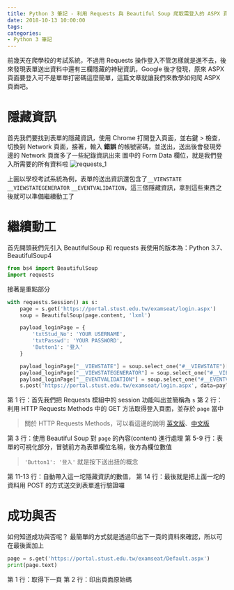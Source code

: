```yaml
---
title: Python 3 筆記 - 利用 Requests 與 Beautiful Soup 爬取需登入的 ASPX 頁面
date: 2018-10-13 10:00:00
tags:
categories:
- Python 3 筆記
---
```

前幾天在爬學校的考試系統，不過用 Requests 操作登入不管怎樣就是進不去，後來發現表單送出資料中還有三欄隱藏的神秘資訊，Google 後才發現，原來 ASPX 頁面要登入可不是單單打密碼這麼簡單，這篇文章就讓我們來教學如何爬 ASPX 頁面吧。
<!--more-->
# 隱藏資訊
首先我們要找到表單的隱藏資訊，使用 Chrome 打開登入頁面，並右鍵 > 檢查，切換到 Network 頁面，接著，輸入 **錯誤** 的帳號密碼，並送出，送出後會發現旁邊的 Network 頁面多了一些紀錄資訊出來
圖中的 Form Data 欄位，就是我們登入所需要的所有資料啦
![requests_1](https://pbawbq.bn.files.1drv.com/y4maqvsowB2aEytjI1DRUnTAn2TqXudLfLtr-1nNqR5Tv1LzYAxWmlu24fprz10arGJJP1EZW12_HTkulFgONYrypCoMj071RscH7JdnopbMuAztlvtgRIhfuEE3y9g2POgA8mXKS8nZ63UstIGhJl6v1ZRN_PwmO6rjKP8mYZ_ql8frLq8plxJbrH89KOoGiYbZwlFfg-ExunQ9VbkT6W_Ew)

上圖以學校考試系統為例，表單的送出資訊還包含了`__VIEWSTATE`
`__VIEWSTATEGENERATOR` `__EVENTVALIDATION`，這三個隱藏資訊，拿到這些東西之後就可以準備繼續動工了

# 繼續動工
首先開頭我們先引入 BeautifulSoup 和 requests
我使用的版本為：Python 3.7、BeautifulSoup4

```Python
from bs4 import BeautifulSoup
import requests
```

接著是重點部分

```Python
with requests.Session() as s:
	page = s.get('https://portal.stust.edu.tw/examseat/login.aspx')
	soup = BeautifulSoup(page.content, 'lxml')

	payload_loginPage = {
		'txtStud_No': 'YOUR USERNAME',
		'txtPasswd': 'YOUR PASSWORD',
		'Button1': '登入'
	}

	payload_loginPage["__VIEWSTATE"] = soup.select_one("#__VIEWSTATE")["value"]
	payload_loginPage["__VIEWSTATEGENERATOR"] = soup.select_one("#__VIEWSTATEGENERATOR")["value"]
	payload_loginPage["__EVENTVALIDATION"] = soup.select_one("#__EVENTVALIDATION")["value"]
	s.post('https://portal.stust.edu.tw/examseat/login.aspx', data=payload_loginPage)
```
第 1 行：首先我們把 Requests 模組中的 session 功能叫出並簡稱為 `s`
第 2 行：利用 HTTP Requests Methods 中的 GET 方法取得登入頁面，並存於 `page` 當中
> 關於 HTTP Requests Methods，可以看這邊的說明 [英文版](https://www.w3schools.com/tags/ref_httpmethods.asp)、[中文版](http://www.w3school.com.cn/tags/html_ref_httpmethods.asp)

第 3 行：使用 Beautiful Soup 對 `page` 的內容(content) 進行處理
第 5-9 行：表單的可視化部分，冒號前方為表單欄位名稱，後方為欄位數值
> `'Button1': '登入'` 就是按下送出扭的概念

第 11-13 行：自動帶入這一坨隱藏資訊的數值，
第 14 行：最後就是把上面一坨的資料用 POST 的方式送交到表單進行驗證囉

# 成功與否
如何知道成功與否呢？
最簡單的方式就是透過印出下一頁的資料來確認，所以可在最後面加上
```python
page = s.get('https://portal.stust.edu.tw/examseat/Default.aspx')
print(page.text)
```

第 1 行：取得下一頁
第 2 行：印出頁面原始碼
